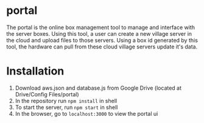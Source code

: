 # portal
The portal is the online box management tool to manage and interface with the server boxes. Using this tool, a user can create a new village server in the cloud and upload files to those servers. Using a box id generated by this tool, the hardware can pull from these cloud village servers update it's data.
# Installation 

1. Download aws.json and database.js from Google Drive (located at Drive/Config Files/portal)
2. In the repository run `npm install` in shell
3. To start the server, run `npm start` in shell
4. In the browser, go to `localhost:3000` to view the portal ui
